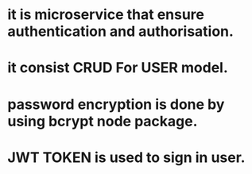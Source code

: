 # it is microservice that ensure authentication and authorisation.
# it consist CRUD For USER model.
# password encryption is done by using bcrypt node package.
# JWT TOKEN is used to sign in user.
